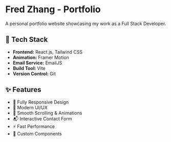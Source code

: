 # Fred Zhang - Portfolio

A personal portfolio website showcasing my work as a Full Stack Developer.

## 🚀 Tech Stack

- **Frontend:** React.js, Tailwind CSS
- **Animation:** Framer Motion
- **Email Service:** EmailJS
- **Build Tool:** Vite
- **Version Control:** Git

## ✨ Features

- 📱 Fully Responsive Design
- 🎯 Modern UI/UX
- 🔄 Smooth Scrolling & Animations
- 📬 Interactive Contact Form
- ⚡ Fast Performance
- 🎨 Custom Components

